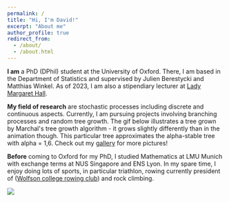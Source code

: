 ```yaml
---
permalink: /
title: "Hi, I'm David!"
excerpt: "About me"
author_profile: true
redirect_from: 
  - /about/
  - /about.html
---
```


**I am** a PhD (DPhil) student at the University of Oxford. There, I am based in the Department of Statistics and supervised by Julien Berestycki and Matthias Winkel. As of 2023, I am also a stipendiary lecturer at <a href="https://www.lmh.ox.ac.uk">Lady Margaret Hall</a>. 

**My field of research** are stochastic processes including discrete and continuous aspects. Currently, I am pursuing projects involving branching processes and random tree growth. The gif below illustrates a tree grown by Marchal's tree growth algorithm - it grows slightly differently than in the animation though. This particular tree approximates the alpha-stable tree with alpha = 1,6. Check out my [gallery](/gallery) for more pictures!

**Before** coming to Oxford for my PhD, I studied Mathematics at LMU Munich with exchange terms at NUS Singapore and ENS Lyon. In my spare time, I enjoy doing lots of sports, in particular triathlon, rowing currently president of (<a href="https://www.wolfsonrowing.org">Wolfson college rowing club</a>) and rock climbing.

<img src="/files/marchal.gif" /> 